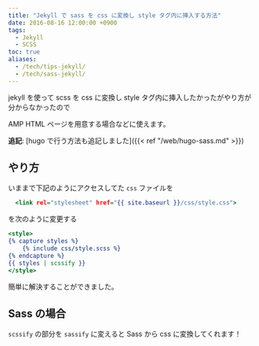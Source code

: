 ```yaml
---
title: "Jekyll で sass を css に変換し style タグ内に挿入する方法"
date: 2016-08-16 12:00:00 +0900
tags:
  - Jekyll
  - SCSS
toc: true
aliases:
  - /tech/tips-jekyll/
  - /tech/sass-jekyll/
---
```

jekyll を使って scss を css に変換し style タグ内に挿入したかったがやり方が分からなかったので

AMP HTML ページを用意する場合などに使えます。

**追記**: [hugo で行う方法も追記しました]({{< ref "/web/hugo-sass.md" >}})

## やり方

いままで下記のようにアクセスしてた `css` ファイルを

```html:_layouts/default.html
  <link rel="stylesheet" href="{{ site.baseurl }}/css/style.css">
```

を次のように変更する

```html:_layouts/default.html
<style>
{% capture styles %}
    {% include css/style.scss %}
{% endcapture %}
{{ styles | scssify }}
</style>
```

簡単に解決することができました。

## Sass の場合

`scssify` の部分を `sassify` に変えると Sass から css に変換してくれます！
